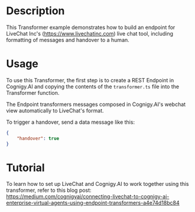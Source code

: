 # Description
This Transformer example demonstrates how to build an endpoint for LiveChat Inc's (https://www.livechatinc.com) live chat tool, including formatting of messages and handover to a human.

# Usage
To use this Transformer, the first step is to create a REST Endpoint in Cognigy.AI and copying the contents of the ``transformer.ts`` file into the Transformer function.

The Endpoint transformers messages composed in Cognigy.AI's webchat view automatically to LiveChat's format.

To trigger a handover, send a data message like this:
```JSON
{
    "handover": true
}
```

# Tutorial
To learn how to set up LiveChat and Cognigy.AI to work together using this transformer, refer to this blog post: https://medium.com/cognigyai/connecting-livechat-to-cognigy-ai-enterprise-virtual-agents-using-endpoint-transformers-a4e74d18bc84